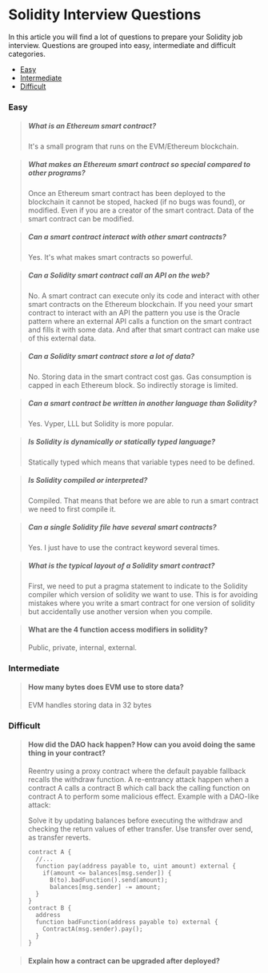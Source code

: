 # Solidity Interview Questions

In this article you will find a lot of questions to prepare your Solidity job interview. Questions are grouped into easy, intermediate and difficult categories.

- [Easy](#Easy)
- [Intermediate](#Intermediate)
- [Difficult](#Difficult)

### Easy <span id="Easy"><span>

> ##### What is an Ethereum smart contract?
> It's a small program that runs on the EVM/Ethereum blockchain.

> ##### What makes an Ethereum smart contract so special compared to other programs?
> Once an Ethereum smart contract has been deployed to the blockchain it cannot be stoped, hacked (if no bugs was found), or modified. Even if you are a creator of the smart contract. Data of the smart contract can be modified.

> ##### Can a smart contract interact with other smart contracts?
> Yes. It's what makes smart contracts so powerful. 

> ##### Can a Solidity smart contract call an API on the web?
> No. A smart contract can execute only its code and interact with other smart contracts on the Ethereum blockchain. If you need your smart contract to interact with an API the pattern you use is the Oracle pattern where an external API calls a function on the smart contract and fills it with some data. And after that smart contract can make use of this external data.

> ##### Can a Solidity smart contract store a lot of data?
> No. Storing data in the smart contract cost gas. Gas consumption is capped in each Ethereum block. So indirectly storage is limited.

> ##### Can a smart contract be written in another language than Solidity?
> Yes. Vyper, LLL but Solidity is more popular.

> ##### Is Solidity is dynamically or statically typed language?
> Statically typed which means that variable types need to be defined.

> ##### Is Solidity compiled or interpreted?
> Compiled. That means that before we are able to run a smart contract we need to first compile it.

> ##### Can a single Solidity file have several smart contracts?
> Yes. I just have to use the contract keyword several times.

> ##### What is the typical layout of a Solidity smart contract?
> First, we need to put a pragma statement to indicate to the Solidity compiler which version of solidity we want to use. This is for avoiding mistakes where you write a smart contract for one version of solidity but accidentally use another version when you compile.

> #### What are the 4 function access modifiers in solidity?
> Public, private, internal, external.

### Intermediate <span id="Intermediate"><span>

> #### How many bytes does EVM use to store data?
> EVM handles storing data in 32 bytes




> #### 
> 

> #### 
> 

### Difficult <span id="Difficult"><span>

> #### How did the DAO hack happen? How can you avoid doing the same thing in your contract?
> Reentry using a proxy contract where the default payable fallback recalls the withdraw function. A re-entrancy attack happen when a contract A calls a contract B which call back the calling function on contract A to perform some malicious effect. Example with a DAO-like attack:
>
>Solve it by updating balances before executing the withdraw and checking the return values of ether transfer. Use transfer over send, as transfer reverts.
>
> ```solidity
> contract A {
>   //...
>   function pay(address payable to, uint amount) external {
>     if(amount <= balances[msg.sender]) {
>       B(to).badFunction().send(amount);
>       balances[msg.sender] -= amount;
>   }
> }
> contract B {
>   address
>   function badFunction(address payable to) external {
>     ContractA(msg.sender).pay();
>   }
> }
> ``` 




> #### Explain how a contract can be upgraded after deployed?
> 

